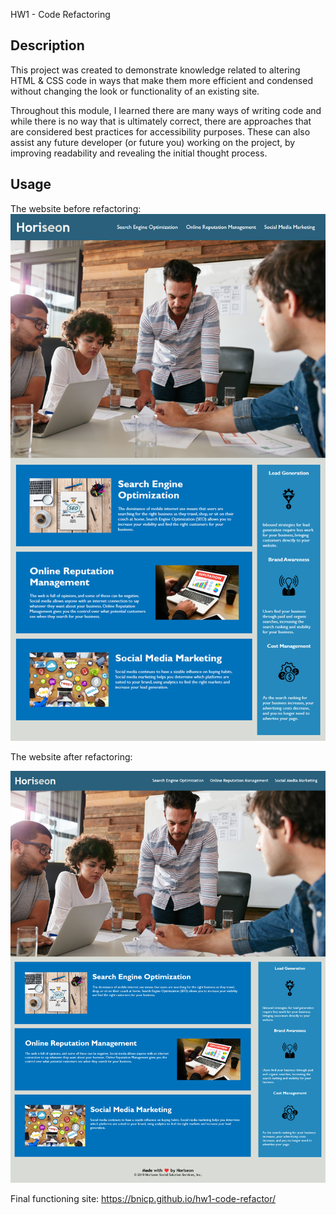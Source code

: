 HW1 - Code Refactoring

## Description

This project was created to demonstrate knowledge related to altering HTML & CSS code in ways that make them more efficient and condensed without changing the look or functionality of an existing site.

Throughout this module, I learned there are many ways of writing code and while there is no way that is ultimately correct, there are approaches that are considered best practices for accessibility purposes. These can also assist any future developer (or future you) working on the project, by improving readability and revealing the initial thought process.

## Usage

The website before refactoring:
![original site image](assets/images/01-html-css-git-homework-demo.png)

The website after refactoring:

![final site image](assets/images/screenshot.png)

Final functioning site: https://bnicp.github.io/hw1-code-refactor/
